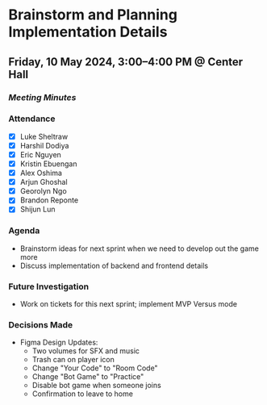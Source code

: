 # Brainstorm and Planning Implementation Details
## Friday, 10 May 2024, 3:00–4:00 PM @ Center Hall
### _Meeting Minutes_

### Attendance
- [x] Luke Sheltraw
- [x] Harshil Dodiya 
- [x] Eric Nguyen
- [x] Kristin Ebuengan
- [x] Alex Oshima
- [x] Arjun Ghoshal
- [x] Georolyn Ngo
- [x] Brandon Reponte
- [x] Shijun Lun

### Agenda
- Brainstorm ideas for next sprint when we need to develop out the game more
- Discuss implementation of backend and frontend details

### Future Investigation
- Work on tickets for this next sprint; implement MVP Versus mode

### Decisions Made
- Figma Design Updates:
  - Two volumes for SFX and music
  - Trash can on player icon
  - Change "Your Code" to "Room Code"
  - Change "Bot Game" to "Practice"
  - Disable bot game when someone joins
  - Confirmation to leave to home